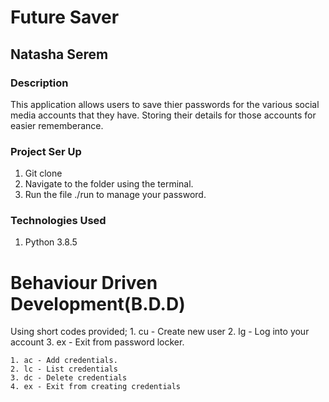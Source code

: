 # Future Saver

## Natasha Serem

### Description
This application allows users to save thier passwords for the various social media accounts that they have.
Storing their details for those accounts for easier rememberance.

### Project Ser Up
1. Git clone
2. Navigate to the folder using the terminal.
3. Run the file ./run to manage your password.

### Technologies Used
1. Python 3.8.5

# Behaviour Driven Development(B.D.D)
Using short codes provided;
    1. cu - Create new user
    2. lg - Log into your account
    3. ex - Exit from password locker.

    1. ac - Add credentials.
    2. lc - List credentials
    3. dc - Delete credentials
    4. ex - Exit from creating credentials 

    